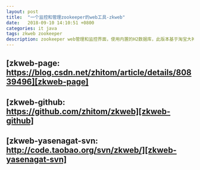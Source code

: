 ```yaml
---
layout: post
title:  "一个监控和管理zookeeper的web工具-zkweb"
date:   2018-09-10 14:10:51 +0800
categories: it java
tags: zkweb zookeeper
description: zookeeper web管理和监控界面，使用内置的H2数据库，此版本基于淘宝大神yasenagat的zkWeb源码基础之上进行了大幅升级和修改
---
```


## [zkweb-page: https://blog.csdn.net/zhitom/article/details/80839496][zkweb-page]
## [zkweb-github: https://github.com/zhitom/zkweb][zkweb-github]
## [zkweb-yasenagat-svn: http://code.taobao.org/svn/zkweb/][zkweb-yasenagat-svn]

[zkweb-page]: https://blog.csdn.net/zhitom/article/details/80839496
[zkweb-github]:   https://github.com/zhitom/zkweb
[zkweb-yasenagat-svn]: http://code.taobao.org/svn/zkweb/
